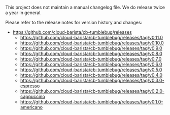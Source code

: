 This project does not maintain a manual changelog file.
We do release twice a year in general.

Please refer to the release notes for version history and changes:

- https://github.com/cloud-barista/cb-tumblebug/releases
  - https://github.com/cloud-barista/cb-tumblebug/releases/tag/v0.11.0
  - https://github.com/cloud-barista/cb-tumblebug/releases/tag/v0.10.0
  - https://github.com/cloud-barista/cb-tumblebug/releases/tag/v0.9.0
  - https://github.com/cloud-barista/cb-tumblebug/releases/tag/v0.8.0
  - https://github.com/cloud-barista/cb-tumblebug/releases/tag/v0.7.0
  - https://github.com/cloud-barista/cb-tumblebug/releases/tag/v0.6.0
  - https://github.com/cloud-barista/cb-tumblebug/releases/tag/v0.5.0
  - https://github.com/cloud-barista/cb-tumblebug/releases/tag/v0.4.0
  - https://github.com/cloud-barista/cb-tumblebug/releases/tag/v0.3.0-espresso
  - https://github.com/cloud-barista/cb-tumblebug/releases/tag/v0.2.0-cappuccino
  - https://github.com/cloud-barista/cb-tumblebug/releases/tag/v0.1.0-americano
